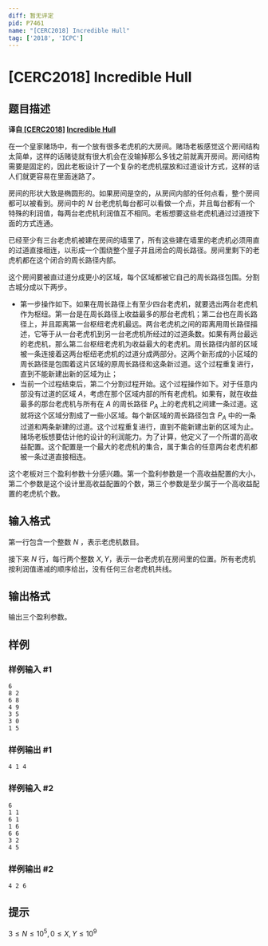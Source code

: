 ```yaml
---
diff: 暂无评定
pid: P7461
name: "[CERC2018] Incredible Hull"
tag: ['2018', 'ICPC']
---
```

# [CERC2018] Incredible Hull
## 题目描述

**译自[ [CERC2018]](https://contest.felk.cvut.cz/18cerc/) [Incredible Hull](https://contest.felk.cvut.cz/18cerc/solved/hull.pdf)**

在一个皇家赌场中，有一个放有很多老虎机的大房间。赌场老板感觉这个房间结构太简单，这样的话赌徒就有很大机会在没输掉那么多钱之前就离开房间。房间结构需要是固定的，因此老板设计了一个复杂的老虎机摆放和过道设计方式，这样的话人们就更容易在里面迷路了。

房间的形状大致是椭圆形的。如果房间是空的，从房间内部的任何点看，整个房间都可以被看到。房间中的 $N$ 台老虎机每台都可以看做一个点，并且每台都有一个特殊的利润值，每两台老虎机利润值互不相同。老板想要这些老虎机通过过道按下面的方式连通。

已经至少有三台老虎机被建在房间的墙里了，所有这些建在墙里的老虎机必须用直的过道直接相连，以形成一个围绕整个屋子并且闭合的周长路径。房间里剩下的老虎机都在这个闭合的周长路径内部。

这个房间要被直过道分成更小的区域，每个区域都被它自己的周长路径包围。分割古城分成以下两步。

- 第一步操作如下。如果在周长路径上有至少四台老虎机，就要选出两台老虎机作为枢纽。第一台是在周长路径上收益最多的那台老虎机；第二台也在周长路径上，并且距离第一台枢纽老虎机最远。两台老虎机之间的距离用周长路径描述，它等于从一台老虎机到另一台老虎机所经过的过道条数。如果有两台最远的老虎机，那么第二台枢纽老虎机为收益最大的老虎机。周长路径内部的区域被一条连接着这两台枢纽老虎机的过道分成两部分。这两个新形成的小区域的周长路径是包围着这片区域的原周长路径和这条新过道。这个过程重复进行，直到不能新建出新的区域为止；
- 当前一个过程结束后，第二个分割过程开始。这个过程操作如下。对于任意内部没有过道的区域 $A$，考虑在那个区域内部的所有老虎机。如果有，就在收益最多的那台老虎机与所有在 $A$ 的周长路径 $P_A$ 上的老虎机之间建一条过道。这就将这个区域分割成了一些小区域。每个新区域的周长路径包含 $P_A$ 中的一条过道和两条新建的过道。这个过程重复进行，直到不能新建出新的区域为止。
赌场老板想要估计他的设计的利润能力。为了计算，他定义了一个所谓的高收益配置。这个配置是一个最大的老虎机的集合，属于集合的任意两台老虎机都被一条过道直接相连。

这个老板对三个盈利参数十分感兴趣。第一个盈利参数是一个高收益配置的大小，第二个参数是这个设计里高收益配置的个数，第三个参数是至少属于一个高收益配置的老虎机个数。
## 输入格式

第一行包含一个整数 $N$ ，表示老虎机数目。

接下来 $N$ 行，每行两个整数 $X,Y$，表示一台老虎机在房间里的位置。所有老虎机按利润值递减的顺序给出，没有任何三台老虎机共线。
## 输出格式

输出三个盈利参数。
## 样例

### 样例输入 #1
```
6
8 2
6 8
4 9
3 5
3 0
1 5
```
### 样例输出 #1
```
4 1 4
```
### 样例输入 #2
```
6
1 1
6 1
1 6
6 6
3 2
4 5
```
### 样例输出 #2
```
4 2 6
```
## 提示

$3≤N≤10^5,0≤X,Y≤10^9$
